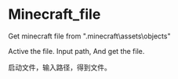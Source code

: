 # Minecraft_file

Get minecraft file from ".minecraft\assets\objects"

Active the file. Input path, And get the file.

启动文件，输入路径，得到文件。
